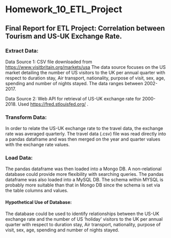 # Homework_10_ETL_Project

## Final Report for ETL Project: Correlation between Tourism and US-UK Exchange Rate.

### Extract Data:
Data Source 1:  CSV file downloaded from https://www.visitbritain.org/markets/usa
The data source focuses on the US market detailing the number of US visitors to the UK per annual quarter with respect to duration stay, Air transport, nationality, purpose of visit, sex, age, spending and number of nights stayed.
The data ranges between 2002-2017.

Data Source 2:  Web API for retrieval of US-UK exchange rate for 2000-2018. Used https://fred.stlouisfed.org/ .

### Transform Data:
In order to relate the US-UK exchange rate to the travel data, the exchange rate was averaged quarterly.
The travel data (.csv) file was read directly into a pandas dataframe and was then merged on the year and quarter values with the exchange rate values.

### Load Data:
The pandas dataframe was then loaded into a Mongo DB.  A non-relational database could provide more flexibility with searching queries.
The pandas dataframe was also loaded into a MySQL DB. The schema within MYSQL is probably more suitable than that in Mongo DB since the schema is set via the table columns and values.

#### Hypothetical Use of Database:
The database could be used to identify relationships between the US-UK exchange rate and the number of US ‘holiday’ visitors to the UK per annual quarter with respect to duration stay, Air transport, nationality, purpose of visit, sex, age, spending and number of nights stayed.
